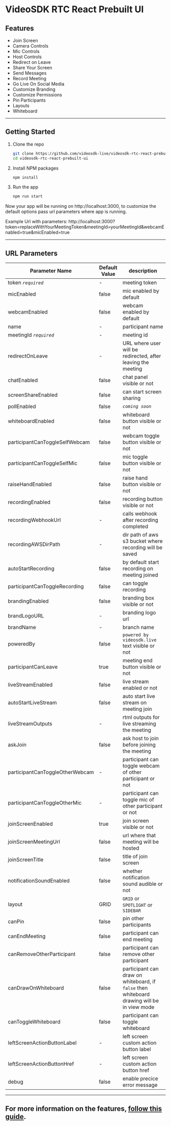 # VideoSDK RTC React Prebuilt UI

## Features

- Join Screen
- Camera Controls
- Mic Controls
- Host Controls
- Redirect on Leave
- Share Your Screen
- Send Messages
- Record Meeting
- Go Live On Social Media
- Customize Branding
- Customize Permissions
- Pin Participants
- Layouts
- Whiteboard

---

## Getting Started

1. Clone the repo

   ```sh
   git clone https://github.com/videosdk-live/videosdk-rtc-react-prebuilt-ui.git
   cd videosdk-rtc-react-prebuilt-ui
   ```

2. Install NPM packages

   ```sh
   npm install
   ```

3. Run the app

   ```sh
   npm run start
   ```

Now your app will be running on http://localhost:3000, to customize the default options pass url parameters where app is running.

Example Url with parameters: http://localhost:3000?token=replaceWithYourMeetingToken&meetingId=yourMeetingId&webcamEnabled=true&micEnabled=true

---

## URL Parameters

| Parameter Name                  | Default Value | description                                                                                 |
| ------------------------------- | ------------- | ------------------------------------------------------------------------------------------- |
| token _`required`_              | -             | meeting token                                                                               |
| micEnabled                      | false         | mic enabled by default                                                                      |
| webcamEnabled                   | false         | webcam enabled by default                                                                   |
| name                            | -             | participant name                                                                            |
| meetingId _`required`_          | -             | meeting id                                                                                  |
| redirectOnLeave                 | -             | URL where user will be redirected, after leaving the meeting                                |
| chatEnabled                     | false         | chat panel visible or not                                                                   |
| screenShareEnabled              | false         | can start screen sharing                                                                    |
| pollEnabled                     | false         | _`coming soon`_                                                                             |
| whiteboardEnabled               | false         | whiteboard button visible or not                                                            |
| participantCanToggleSelfWebcam  | false         | webcam toggle button visible or not                                                         |
| participantCanToggleSelfMic     | false         | mic toggle button visible or not                                                            |
| raiseHandEnabled                | false         | raise hand button visible or not                                                            |
| recordingEnabled                | false         | recording button visible or not                                                             |
| recordingWebhookUrl             | -             | calls webhook after recording completed                                                     |
| recordingAWSDirPath             | -             | dir path of aws s3 bucket where recording will be saved                                     |
| autoStartRecording              | false         | by default start recording on meeting joined                                                |
| participantCanToggleRecording   | false         | can toggle recording                                                                        |
| brandingEnabled                 | false         | branding box visible or not                                                                 |
| brandLogoURL                    | -             | branding logo url                                                                           |
| brandName                       | -             | branch name                                                                                 |
| poweredBy                       | false         | `powered by videosdk.live` text visible or not                                              |
| participantCanLeave             | true          | meeting end button visible or not                                                           |
| liveStreamEnabled               | false         | live stream enabled or not                                                                  |
| autoStartLiveStream             | false         | auto start live stream on meeting join                                                      |
| liveStreamOutputs               | -             | rtml outputs for live streaming the meeting                                                 |
| askJoin                         | false         | ask host to join before joining the meeting                                                 |
| participantCanToggleOtherWebcam | -             | participant can toggle webcam of other participant or not                                   |
| participantCanToggleOtherMic    | -             | participant can toggle mic of other participant or not                                      |
| joinScreenEnabled               | true          | join screen visible or not                                                                  |
| joinScreenMeetingUrl            | false         | url where that meeting will be hosted                                                       |
| joinScreenTitle                 | false         | title of join screen                                                                        |
| notificationSoundEnabled        | false         | whether notification sound audible or not                                                   |
| layout                          | GRID          | `GRID` or `SPOTLIGHT` or `SIDEBAR`                                                          |
| canPin                          | false         | pin other participants                                                                      |
| canEndMeeting                   | false         | participant can end meeting                                                                 |
| canRemoveOtherParticipant       | false         | participant can remove other participant                                                    |
| canDrawOnWhiteboard             | false         | participant can draw on whiteboard, if `false` then whiteboard drawing will be in view mode |
| canToggleWhiteboard             | false         | participant can toggle whiteboard                                                           |
| leftScreenActionButtonLabel     | -             | left screen custom action button label                                                      |
| leftScreenActionButtonHref      | -             | left screen custom action button href                                                       |
| debug                           | false         | enable precice error message                                                                |

---

## For more information on the features, [follow this guide](https://docs.videosdk.live/docs/guide/prebuilt-video-and-audio-calling/getting-started).
